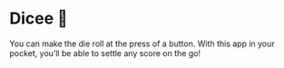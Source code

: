 # Dicee 🎲

You can make the die roll at the press of a button. With this app in your pocket, you’ll be able to settle any score on the go!


